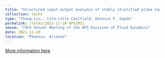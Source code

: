 ```yaml
---
title: "Structured input-output analysis of stably stratified plane Couette flow"
collection: talks
type: "Chang Liu,, Colm-cille Caulfield, Dennice F. Gayme"
permalink: /talks/2021-11-20-APS2021
venue: "74th Annual Meeting of the APS Division of Fluid Dynamics"
date: 2021-11-20
location: "Phoenix, Arizona"
---
```


[More information here](https://meetings.aps.org/Meeting/DFD21/Session/F08.1)
